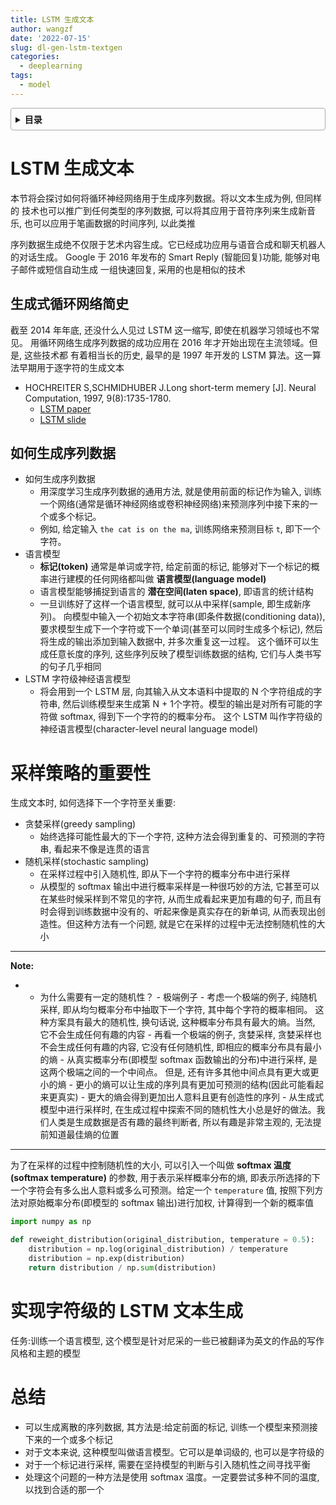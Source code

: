 ```yaml
---
title: LSTM 生成文本
author: wangzf
date: '2022-07-15'
slug: dl-gen-lstm-textgen
categories:
  - deeplearning
tags:
  - model
---
```


<style>
details {
    border: 1px solid #aaa;
    border-radius: 4px;
    padding: .5em .5em 0;
}
summary {
    font-weight: bold;
    margin: -.5em -.5em 0;
    padding: .5em;
}
details[open] {
    padding: .5em;
}
details[open] summary {
    border-bottom: 1px solid #aaa;
    margin-bottom: .5em;
}
img {
    pointer-events: none;
}
</style>

<details><summary>目录</summary><p>

- [LSTM 生成文本](#lstm-生成文本)
  - [生成式循环网络简史](#生成式循环网络简史)
  - [如何生成序列数据](#如何生成序列数据)
- [采样策略的重要性](#采样策略的重要性)
- [实现字符级的 LSTM 文本生成](#实现字符级的-lstm-文本生成)
- [总结](#总结)
</p></details><p></p>

# LSTM 生成文本

本节将会探讨如何将循环神经网络用于生成序列数据。将以文本生成为例, 但同样的
技术也可以推广到任何类型的序列数据, 可以将其应用于音符序列来生成新音乐, 
也可以应用于笔画数据的时间序列, 以此类推

序列数据生成绝不仅限于艺术内容生成。它已经成功应用与语音合成和聊天机器人的对话生成。
Google 于 2016 年发布的 Smart Reply (智能回复)功能, 能够对电子邮件或短信自动生成
一组快速回复, 采用的也是相似的技术

## 生成式循环网络简史

截至 2014 年年底, 还没什么人见过 LSTM 这一缩写, 即使在机器学习领域也不常见。
用循环网络生成序列数据的成功应用在 2016 年才开始出现在主流领域。但是, 这些技术都
有着相当长的历史, 最早的是 1997 年开发的 LSTM 算法。这一算法早期用于逐字符的生成文本

- HOCHREITER S,SCHMIDHUBER J.Long short-term memery [J]. Neural Computation, 1997, 9(8):1735-1780.
   - [LSTM paper](https://www.bioinf.jku.at/publications/older/2604.pdf) 
   - [LSTM slide](http://people.idsia.ch/~juergen/lstm2003tutorial.pdf) 


## 如何生成序列数据

- 如何生成序列数据
   - 用深度学习生成序列数据的通用方法, 就是使用前面的标记作为输入, 
     训练一个网络(通常是循环神经网络或卷积神经网络)来预测序列中接下来的一个或多个标记。
   - 例如, 给定输入 `the cat is on the ma`, 训练网络来预测目标 `t`, 即下一个字符。
- 语言模型 
   - **标记(token)** 通常是单词或字符, 给定前面的标记, 
     能够对下一个标记的概率进行建模的任何网络都叫做 **语言模型(language model)**
   - 语言模型能够捕捉到语言的 **潜在空间(laten space)**, 即语言的统计结构
   - 一旦训练好了这样一个语言模型, 就可以从中采样(sample, 即生成新序列)。
     向模型中输入一个初始文本字符串(即条件数据(conditioning data)), 
     要求模型生成下一个字符或下一个单词(甚至可以同时生成多个标记), 
     然后将生成的输出添加到输入数据中, 并多次重复这一过程。
     这个循环可以生成任意长度的序列, 这些序列反映了模型训练数据的结构, 
     它们与人类书写的句子几乎相同
- LSTM 字符级神经语言模型   
   - 将会用到一个 LSTM 层, 向其输入从文本语料中提取的 N 个字符组成的字符串, 
     然后训练模型来生成第 N + 1个字符。模型的输出是对所有可能的字符做 softmax, 
     得到下一个字符的的概率分布。
     这个 LSTM 叫作字符级的神经语言模型(character-level neural language model)

# 采样策略的重要性

生成文本时, 如何选择下一个字符至关重要:

- 贪婪采样(greedy sampling)
    - 始终选择可能性最大的下一个字符, 这种方法会得到重复的、可预测的字符串, 看起来不像是连贯的语言
- 随机采样(stochastic sampling)
    - 在采样过程中引入随机性, 即从下一个字符的概率分布中进行采样
    - 从模型的 softmax 输出中进行概率采样是一种很巧妙的方法, 它甚至可以在某些时候采样到不常见的字符, 
      从而生成看起来更加有趣的句子, 而且有时会得到训练数据中没有的、听起来像是真实存在的新单词, 
      从而表现出创造性。但这种方法有一个问题, 就是它在采样的过程中无法控制随机性的大小

***
**Note:**

* - 为什么需要有一定的随机性？
        - 极端例子
            - 考虑一个极端的例子, 纯随机采样, 即从均匀概率分布中抽取下一个字符, 其中每个字符的概率相同。
               这种方案具有最大的随机性, 换句话说, 这种概率分布具有最大的熵。当然, 它不会生成任何有趣的内容
            - 再看一个极端的例子, 贪婪采样, 贪婪采样也不会生成任何有趣的内容, 它没有任何随机性, 
               即相应的概率分布具有最小的熵
        - 从真实概率分布(即模型 softmax 函数输出的分布)中进行采样, 是这两个极端之间的一个中间点。
          但是, 还有许多其他中间点具有更大或更小的熵
            - 更小的熵可以让生成的序列具有更加可预测的结构(因此可能看起来更真实)
            - 更大的熵会得到更加出人意料且更有创造性的序列
        - 从生成式模型中进行采样时, 在生成过程中探索不同的随机性大小总是好的做法。我们人类是生成数据是否有趣的最终判断者, 
          所以有趣是非常主观的, 无法提前知道最佳熵的位置
***

为了在采样的过程中控制随机性的大小, 可以引入一个叫做 **softmax 温度(softmax temperature)** 的参数, 
用于表示采样概率分布的熵, 即表示所选择的下一个字符会有多么出人意料或多么可预测。给定一个 `temperature` 值, 
按照下列方法对原始概率分布(即模型的 softmax 输出)进行加权, 计算得到一个新的概率值

```python
import numpy as np

def reweight_distribution(original_distribution, temperature = 0.5):
    distribution = np.log(original_distribution) / temperature
    distribution = np.exp(distribution)
    return distribution / np.sum(distribution)
```

# 实现字符级的 LSTM 文本生成

任务:训练一个语言模型, 这个模型是针对尼采的一些已被翻译为英文的作品的写作风格和主题的模型

# 总结

- 可以生成离散的序列数据, 其方法是:给定前面的标记, 训练一个模型来预测接下来的一个或多个标记
- 对于文本来说, 这种模型叫做语言模型。它可以是单词级的, 也可以是字符级的
- 对于一个标记进行采样, 需要在坚持模型的判断与引入随机性之间寻找平衡
- 处理这个问题的一种方法是使用 softmax 温度。一定要尝试多种不同的温度, 以找到合适的那一个

